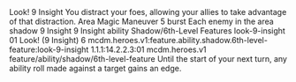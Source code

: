 <ability>
  <name>Look!</name>
  <cost>9 Insight</cost>
  <flavor>You distract your foes, allowing your allies to take advantage of that distraction.</flavor>
  <keywords>
    <keyword>Area</keyword>
    <keyword>Magic</keyword>
  </keywords>
  <type>Maneuver</type>
  <distance>5 burst</distance>
  <target>Each enemy in the area</target>
  <metadata>
    <class>shadow</class>
    <cost>9 Insight</cost>
    <cost_amount>9</cost_amount>
    <cost_resource>Insight</cost_resource>
    <feature_type>ability</feature_type>
    <file_dpath>Shadow/6th-Level Features</file_dpath>
    <item_id>look-9-insight</item_id>
    <item_index>01</item_index>
    <item_name>Look! (9 Insight)</item_name>
    <level>6</level>
    <scc>mcdm.heroes.v1:feature.ability.shadow.6th-level-feature:look-9-insight</scc>
    <scdc>1.1.1:14.2.2.3:01</scdc>
    <source>mcdm.heroes.v1</source>
    <type>feature/ability/shadow/6th-level-feature</type>
  </metadata>
  <effects>
    <effect type="mundane">Until the start of your next turn, any ability roll made against a target gains an edge.</effect>
  </effects>
</ability>
